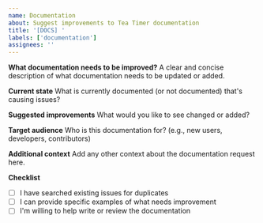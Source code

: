 ```yaml
---
name: Documentation
about: Suggest improvements to Tea Timer documentation
title: '[DOCS] '
labels: ['documentation']
assignees: ''
---
```


**What documentation needs to be improved?**
A clear and concise description of what documentation needs to be updated or added.

**Current state**
What is currently documented (or not documented) that's causing issues?

**Suggested improvements**
What would you like to see changed or added?

**Target audience**
Who is this documentation for? (e.g., new users, developers, contributors)

**Additional context**
Add any other context about the documentation request here.

**Checklist**
- [ ] I have searched existing issues for duplicates
- [ ] I can provide specific examples of what needs improvement
- [ ] I'm willing to help write or review the documentation 